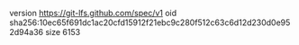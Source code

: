version https://git-lfs.github.com/spec/v1
oid sha256:10ec65f691dc1ac20cfd15912f21ebc9c280f512c63c6d12d230d0e952d94a36
size 6153
